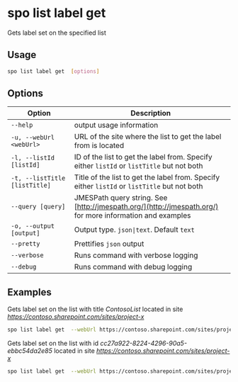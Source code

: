 # spo list label get

Gets label set on the specified list

## Usage

```sh
spo list label get  [options]
```

## Options

Option|Description
------|-----------
`--help`|output usage information
`-u, --webUrl <webUrl>`|URL of the site where the list to get the label from is located
`-l, --listId [listId]`|ID of the list to get the label from. Specify either `listId` or `listTitle` but not both
`-t, --listTitle [listTitle]`|Title of the list to get the label from. Specify either `listId` or `listTitle` but not both
`--query [query]`|JMESPath query string. See [http://jmespath.org/](http://jmespath.org/) for more information and examples
`-o, --output [output]`|Output type. `json\|text`. Default `text`
`--pretty`|Prettifies `json` output
`--verbose`|Runs command with verbose logging
`--debug`|Runs command with debug logging

## Examples

Gets label set on the list with title _ContosoList_ located in site _https://contoso.sharepoint.com/sites/project-x_

```sh
spo list label get  --webUrl https://contoso.sharepoint.com/sites/project-x --listTitle ContosoList
```

Gets label set on the list with id _cc27a922-8224-4296-90a5-ebbc54da2e85_ located in site _https://contoso.sharepoint.com/sites/project-x_

```sh
spo list label get  --webUrl https://contoso.sharepoint.com/sites/project-x --listId cc27a922-8224-4296-90a5-ebbc54da2e85
```
